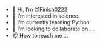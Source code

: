 - 👋 Hi, I’m @Finish0222
- 👀 I’m interested in science.
- 🌱 I’m currently learning Python
- 💞️ I’m looking to collaborate on ...
- 📫 How to reach me ...

<!---
Finish0222/Finish0222 is a ✨ special ✨ repository because its `README.md` (this file) appears on your GitHub profile.
You can click the Preview link to take a look at your changes.
--->

